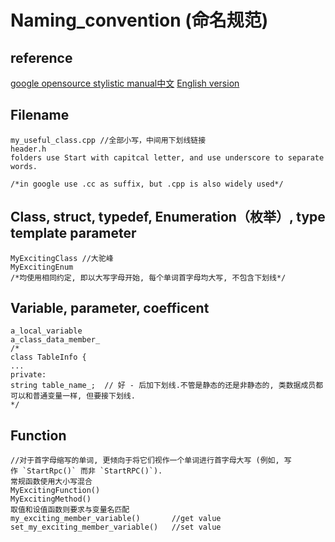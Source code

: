 # Naming_convention (命名规范)
## reference
[google opensource stylistic manual中文](https://zh-google-styleguide.readthedocs.io/en/latest/google-cpp-styleguide/naming.html)
[English version](https://github.com/google/styleguide?tab=readme-ov-file)
## Filename
```
my_useful_class.cpp //全部小写，中间用下划线链接
header.h
folders use Start with capitcal letter, and use underscore to separate words.
```

```
/*in google use .cc as suffix, but .cpp is also widely used*/
```
## Class, struct, typedef, Enumeration（枚举）, type template parameter
```
MyExcitingClass //大驼峰
MyExcitingEnum
/*均使用相同约定, 即以大写字母开始, 每个单词首字母均大写, 不包含下划线*/
```
## Variable, parameter, coefficent
```
a_local_variable
a_class_data_member_
/*
class TableInfo {
...
private:
string table_name_;  // 好 - 后加下划线.不管是静态的还是非静态的, 类数据成员都可以和普通变量一样, 但要接下划线.
*/
```
## Function
```
//对于首字母缩写的单词, 更倾向于将它们视作一个单词进行首字母大写 (例如, 写作 `StartRpc()` 而非 `StartRPC()`).
常规函数使用大小写混合
MyExcitingFunction()
MyExcitingMethod() 
取值和设值函数则要求与变量名匹配
my_exciting_member_variable()		//get value
set_my_exciting_member_variable()	//set value
```
